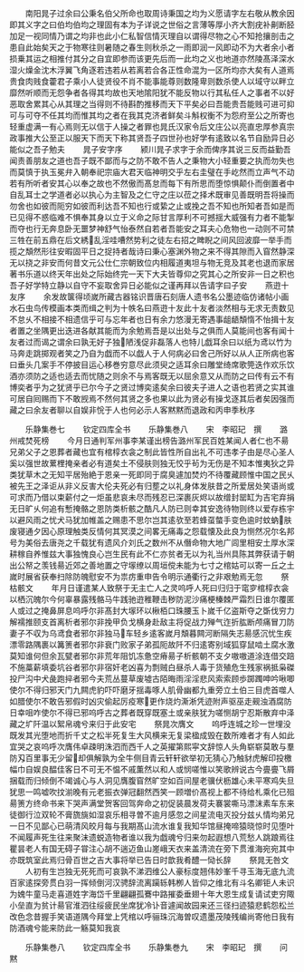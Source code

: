 <!-- { "loadSidebar": true } -->
　　南阳晁子过余曰公秉名伯父所命也取周诗秉国之均为义愿请字左右敬从教余因即其义字之曰伯均伯均之理固有本为子详说之世俗之言薄等厚小齐大割疣补劓断胫加足一视同情乃谓之均非也此小仁私智信情灭理自以谓得尽物之心不知抢攘剖击之患自此始矣天之于物寒往则暑随之春生则秋杀之一雨即润一风即动不为大者余小者损乗其运之相推付其分之自宜即参而该更先后而一此均之义也地道亦然陵髙泽深水湿火燥金沈木浮翼飞角逐若违若从若离若合各正性命混为一区所均亦大矣有人道焉贵食肉贱食藿君子乘小人徒贤役不肖不能事能尊则数隆卑则数杀使人以域守以畔立靡然听顺而无怨争者各得其均故也天地隂阳犹不能反物以行其私任人之事者不以好恶取舍累其心从其理之当得则不待斟酌推移而天下平矣必曰吾能贵吾能贱可进可抑可与可夺不任其均而惟其均之者在我其克济者鲜矣斗斛权衡不为怨府至公之所寄也轻重虚满一有心焉则无以信于人操之者罪也晁氏汉家令后文庄公以亮直忠厚参真宗政事推大公至正以服天下而天下称其贤吾子四世孙也好学有逺致以名节自励异日必能似之吾子勉夫
　　晁子安字序
　　颍川晁子求字于余而俾序其说三反而益勤吾闻责善朋友之道也吾子既不鄙而与之防不敢不告人之秉物大小轻重要之执而勿失也而莫慎于执玉冕弁入朝奉祀宗庙大君天临神明交乎左右圭璧在手屹然而立声气不动若有所听者安其心以奉之故也不然傲而髙怠而每下有所思而堕惊惧颠仆而倒置者中自乱耳士之学道者必以执心为主智及之仁守之庄以莅之择术既审见善既明吾将操而勿舍也如彼而阨穷如彼而利达吾不知也行或絷之止或挽之吾不知也所知者吾如是而已见得不惑临难不惧奉其身以立于义命之际甘言厚利不可撼揺大威强有力者不能掣而夺也行无奔息卧无噩梦神舒气怡泰然自若者吾能安之耳夫心危物也一动则不可禁三牲在前五鼎在后文綉乱淫哇嘈然势利之徒左右招之睥睨之间风回波靡一举手而揽之頽然形往安暇固平日之捉持者哉诗曰秉心塞渊外物之来不得其隙而入窅然静深无以挠之非安而何昔文元公仕仁宗朝致位内相履道夷坦与物无竞及其老也退而家居著书乐道以终天年出处之际始终完一天下大夫皆尊仰之究其心之所安非一日之积也吾子好学特立静以自守不妄取舍异日必能似之谨再拜以告请字曰子安
　　燕逰十友序
　　余发故箧得顷嵗所藏古器铭识晋唐石刻唐人遗书名公墨迹临仿诸帖小画水石虫鸟传模画本类而缉之判为十帙名曰燕逰十友此十友者淡然相与无求无责数见不怠乆不相接不相遗信乎可与忘年者也日有余力悠漫无寄遇事龃龉頽惰不怡揖十友者置之坐隅更出迭进各献其能而为余勉焉吾是以出处与之俱而人莫能间也客有闻十友者过而谒之谓余曰孰无好子独陋浅促非磊落人也特儿戯耳余曰以纸为鸢以竹为马奔走跳掷观者笑之乃自为戯而不以戯人于人何病必曰舍己所好以从人正所病也客曰垂头几案手不停披目运心移巻穷意尽此须臾之适耳余曰雕堂绮席歌筦迭作欢乐饮酒亦须防之适也适去而忧随之则余不与焉客既无以屈余意又从而防之曰传有云不有博奕者乎为之犹贤乎已尔今子之贤过博奕逺矣余曰彼夫子进人之语也若贤之实其谁可居自囘赐而下不敢觊焉不然何其贤之多也果以此为贤必有操戈逐其后者矣因强而藏之曰余友者聊以自娱非恱于人也何必示人客黙黙而退政和丙申季秋序

　　乐静集巻七
　　钦定四库全书
　　乐静集巻八
　　宋　李昭玘　撰
　　潞州戒焚死榜
　　今月日通判军州事李某谨出榜告潞州军民百姓某闻人者仁也不昜兄弟父子之恩葬者藏也宜有棺椁衣衾之制此皆性所自出礼不可违孝子由是尽心圣人奚以强世故蔂梩掩亲者必有道矣土不侵肤则独无恔乎茍为无伤是不知本惟夷狄之异类犹草木之无知平居殆絶于恩亲一死即同于腐臭遽加焚灼不待覆藏顾惟中国之民乆被先王之泽讵从非义反害大伦夫死必有归塟之以礼身体发肤昔之所爱居处笑语尚或可求而乃借以束薪付之一炬虽悲哀未尽而残忍已深裹灰烬以故缯封罂缸为吉宅弃捐无日旷乆何追有慙掩骼之恩防类析骸之酷凡人防已则幸其安逸待物则终以爱存栋宇以避风雨之忧犬马犹加帷盖之赐患不思尔岂其逺欤至若蜂虿螫手变色逾时蚊蚋肤废寝通夕因心原理触类反情何其冥漠之间畧无痛毒之怨载懐及此良为恻然况尔名邦号为美俗去唐尧之千载犹有遗风介刘氏之数州不从僭命物大地广闾里相安土厚水深耕稼自养惟兹大事独愧良心岂生民有此不仁亦贫者无以为礼当州具陈其弊获请于朝出公帑之羡钱昜近郊之善地置之守塜缭以周垣傥未能为七寸之棺姑可以寄一丘之土嵗时展省获奉扫除防魄慰安不为祟疠重申告令明示通衢行之非艰勉焉无忽
　　祭枯骸文
　　年月日谨遣某人致祭于无主亡人之灵呜呼人死曰归归于窀穸棺椁衣衾以栖沉魄尔今何辜暴露残骼马牛践驰逰稚鞭击秽防泥沙痛梗榛棘严霜烈日谁尔覆匿人或过之掩鼻屏息呜呼尔非髙封大塜环以楸栢口珠腰玉卜嵗千亿盗斯夺之斲伐穷力解襦推颐支首离析者邪尔非挽甲负戈横身赴敌主将促战力殚气迮折肱断颅痛冒刀防妻子不収为乌鸢食者邪尔非独马车轻乡逺客嵗月頽暮闗河断隔失志昜感沉忧生疾漂零路隅裹以篝箦者邪尔非衰门败家子弟孤阨故阡不归逺寄别域狐穿鼠啮土腐水激莫知谁何但余瓦甓者邪尔非荒年阻饥冻惫空瘠昜子析骸朝不支夕嗷嗷道涂连借交踣不施藁薪填委坑谷者邪尔非宿奸老凶喜为剽贼白昼杀人毒于货殖危生残家祸抵枭磔投尸沟中犬彘跑捽者邪今夫荒丛蔓草废墟古陌晦雨淫淫悲风索索顾歩踯躅呻吟啾唧使尔不得归邪天门九闗虎豹吓吓磨牙揺毒啄人肌骨幽都九重旁立土伯三目虎首噬人如腊使尔不敢告邪假时凶灾偷起厉疫寒更作烧灼澌淅凭迹附声驱巫走觋浊酒腐防日幸咀咋使尔不得已邪呜呼古之葬者既穿既塞土或亲肤犹为嗟恻胡宁忍斯散弃中泽藏之圹阡温以絮帛魂兮来归于此安宅
　　祭晁次膺文
　　呜呼连城之珍一世埋没既发其光堕地而折千丈之松半死复生大风横来无复梁楹成毁在数所难者才有人如此宜哭之哀呜呼次膺伟卓疎明洙泗而西千人之英擢第熙寜文辞惊人头角崭崭莫敢与羣防刄百里事无少留却俱解孰为全牛侧目青云轩轩欲举初无猜心乃触豺虎解印投檄幅巾自娱良醖佳客日不可无不愠不戚薫然以和人或悯嗟惟以笑歌辨说古今亹亹飞屑捆载而归倾倒不竭诚心与人洞见膺腹窅然旷空如百间屋老骥伏枥雄心未平寒鸡失旦犹思一鸣嘘吹抆湔晚有元老振衣弹冠翻然西笑一顾増价髙视上都不待给札乘化已殂昜箦方终命书来下哭声满堂贺客回驾奔命之初促装晨发荷夫褰裳嘶马漂沫素车东来徒御行泣双轮不膏旒旐如湿哀乐相寻曽不逾月感忽之间星流电灭投分兹乆情均弟兄一日不见鄙心已萌清风皎月每与我期髙山流水谁复我知华馆昼掩啼猿晓惊时见堕叶不闻履声死生往来聚沫遗蜕造物者谁以我为戯魂兮归来勿起遐想八荒愁人跳踉焉往瞿昙老人有国无碍子甞注心胡不遄迈鱼山嵳峨天衣来盖清流在旁下贯淮海宛宛其中亦既筑室此焉归骨百世之吉大事将举已告日时歆我肴醴一恸长辞
　　祭晁无咎文
　　人初有生岂独无死死而可哀孰不涕泗维公人豪标度翘伟妙峯千寻玉海无底九流百家逺探旁贯白羽一挥倾倒河汉骋辞流离躏轹韩栁人皆仰之维北有斗名卿钜人未识为媿牛童马走喜道姓字海岱千里翩翩孤鶱中路摧委垂翅十年大恩生成复请试吏穷陬小垒直为贫计昜官淮泗往绥疲民坐席犹冷讣音遽闻故园来还三径扫迹猿悲鹤怨松兰改色念昔握手笑语道隅今拜堂上凭棺以呼骊珠沉海曽叹遗墨茂陵残编尚寄他日我有防酒魂兮能来防此一觞莫知我哀














　　乐静集巻八
　　钦定四库全书
　　乐静集巻九
　　宋　李昭玘　撰
　　问黙
